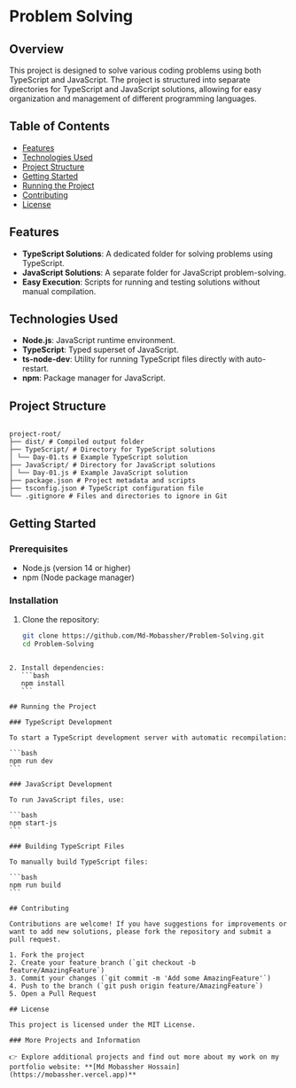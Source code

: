 # Problem Solving

## Overview

This project is designed to solve various coding problems using both TypeScript and JavaScript. The project is structured into separate directories for TypeScript and JavaScript solutions, allowing for easy organization and management of different programming languages.

## Table of Contents

- [Features](#features)
- [Technologies Used](#technologies-used)
- [Project Structure](#project-structure)
- [Getting Started](#getting-started)
- [Running the Project](#running-the-project)
- [Contributing](#contributing)
- [License](#license)

## Features

- **TypeScript Solutions**: A dedicated folder for solving problems using TypeScript.
- **JavaScript Solutions**: A separate folder for JavaScript problem-solving.
- **Easy Execution**: Scripts for running and testing solutions without manual compilation.

## Technologies Used

- **Node.js**: JavaScript runtime environment.
- **TypeScript**: Typed superset of JavaScript.
- **ts-node-dev**: Utility for running TypeScript files directly with auto-restart.
- **npm**: Package manager for JavaScript.

## Project Structure

```

project-root/
├── dist/ # Compiled output folder
├── TypeScript/ # Directory for TypeScript solutions
│ └── Day-01.ts # Example TypeScript solution
├── JavaScript/ # Directory for JavaScript solutions
│ └── Day-01.js # Example JavaScript solution
├── package.json # Project metadata and scripts
├── tsconfig.json # TypeScript configuration file
└── .gitignore # Files and directories to ignore in Git

```

## Getting Started

### Prerequisites

- Node.js (version 14 or higher)
- npm (Node package manager)

### Installation

1. Clone the repository:
   ```bash
   git clone https://github.com/Md-Mobassher/Problem-Solving.git
   cd Problem-Solving
   ```

````

2. Install dependencies:
   ```bash
   npm install
   ```

## Running the Project

### TypeScript Development

To start a TypeScript development server with automatic recompilation:

```bash
npm run dev
```

### JavaScript Development

To run JavaScript files, use:

```bash
npm start-js
```

### Building TypeScript Files

To manually build TypeScript files:

```bash
npm run build
```

## Contributing

Contributions are welcome! If you have suggestions for improvements or want to add new solutions, please fork the repository and submit a pull request.

1. Fork the project
2. Create your feature branch (`git checkout -b feature/AmazingFeature`)
3. Commit your changes (`git commit -m 'Add some AmazingFeature'`)
4. Push to the branch (`git push origin feature/AmazingFeature`)
5. Open a Pull Request

## License

This project is licensed under the MIT License.

### More Projects and Information

👉 Explore additional projects and find out more about my work on my portfolio website: **[Md Mobassher Hossain](https://mobassher.vercel.app)**

````
